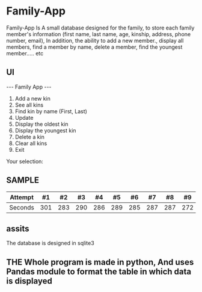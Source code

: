# Family-App
Family-App Is A small database designed for the family, to store each family member's information (first name, last name, age, kinship, address, phone number, email), In addition, the ability to add a new member., display all members, find a member by name, delete a member, find the youngest member..... etc


## UI
 --- Family App ---
1) Add a new kin
2) See all kins
3) Find kin by name (First, Last)
4) Update
5) Display the oldest kin
6) Display the youngest kin
7) Delete a kin
8) Clear all kins
9) Exit

Your selection: 


## SAMPLE

| Attempt | #1 | #2 | #3 | #4 | #5 | #6 | #7 | #8 | #9 | #10 | #11 | #12 |
| :---: | :---: | :---: | :---: | :---: | :---: | :---: | :---: | :---: | :---: | :---: | :---: | :---: |
| Seconds | 301 | 283 | 290 | 286 | 289 | 285 | 287 | 287 | 272 | 276 | 269 | 254 |


## assits
The database is designed in sqlite3  

## THE Whole program is made in python, And uses Pandas module to format the table in which data is displayed

